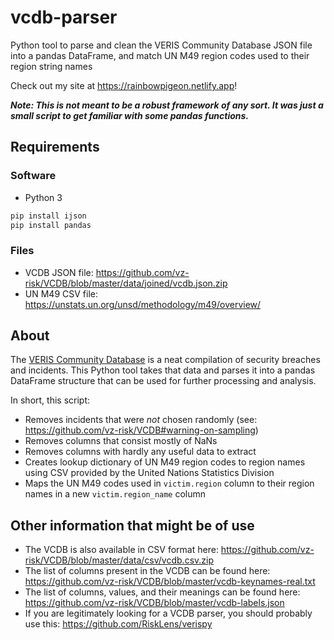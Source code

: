 # vcdb-parser
Python tool to parse and clean the VERIS Community Database JSON file into a pandas DataFrame, and match UN M49 region codes used to their region string names

Check out my site at https://rainbowpigeon.netlify.app!

***Note: This is not meant to be a robust framework of any sort. It was just a small script to get familiar with some pandas functions.***

## Requirements

### Software

- Python 3
```cmd
pip install ijson
pip install pandas
```

### Files

- VCDB JSON file: https://github.com/vz-risk/VCDB/blob/master/data/joined/vcdb.json.zip
- UN M49 CSV file: https://unstats.un.org/unsd/methodology/m49/overview/

## About

The [VERIS Community Database](https://github.com/vz-risk/VCDB) is a neat compilation of security breaches and incidents. This Python tool takes that data and parses it into a pandas DataFrame structure that can be used for further processing and analysis.

In short, this script:
- Removes incidents that were *not* chosen randomly (see: https://github.com/vz-risk/VCDB#warning-on-sampling)
- Removes columns that consist mostly of NaNs
- Removes columns with hardly any useful data to extract
- Creates lookup dictionary of UN M49 region codes to region names using CSV provided by the United Nations Statistics Division
- Maps the UN M49 codes used in `victim.region` column to their region names in a new `victim.region_name` column

## Other information that might be of use

- The VCDB is also available in CSV format here: https://github.com/vz-risk/VCDB/blob/master/data/csv/vcdb.csv.zip
- The list of columns present in the VCDB can be found here: https://github.com/vz-risk/VCDB/blob/master/vcdb-keynames-real.txt
- The list of columns, values, and their meanings can be found here: https://github.com/vz-risk/VCDB/blob/master/vcdb-labels.json
- If you are legitimately looking for a VCDB parser, you should probably use this: https://github.com/RiskLens/verispy

